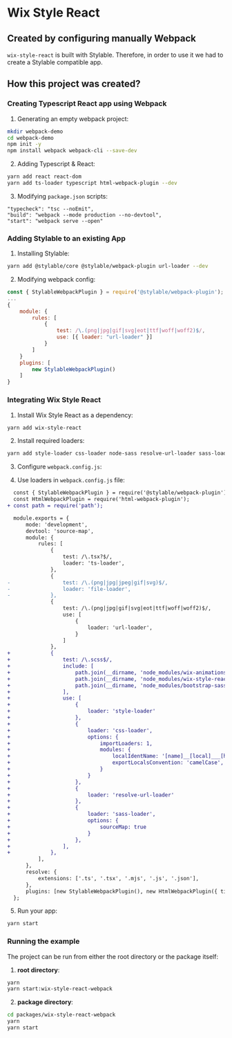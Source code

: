 # Wix Style React

## Created by configuring manually Webpack

`wix-style-react` is built with Stylable. Therefore, in order to use it we had to create a Stylable compatible app.


## How this project was created?

### Creating Typescript React app using Webpack

1. Generating an empty webpack project:
```bash
mkdir webpack-demo
cd webpack-demo
npm init -y
npm install webpack webpack-cli --save-dev
```

2. Adding Typescript & React:
```bash
yarn add react react-dom
yarn add ts-loader typescript html-webpack-plugin --dev
```

3. Modifying `package.json` scripts:
```
"typecheck": "tsc --noEmit",
"build": "webpack --mode production --no-devtool",
"start": "webpack serve --open"
```

### Adding Stylable to an existing App

1. Installing Stylable:
```bash
yarn add @stylable/core @stylable/webpack-plugin url-loader --dev
```

2. Modifying webpack config:
```js
const { StylableWebpackPlugin } = require('@stylable/webpack-plugin');
...
{
    module: {
        rules: [
            {
                test: /\.(png|jpg|gif|svg|eot|ttf|woff|woff2)$/,
                use: [{ loader: "url-loader" }]
            }
        ]
    }
    plugins: [
        new StylableWebpackPlugin()
    ]
}
```

### Integrating Wix Style React

1. Install Wix Style React as a dependency:
```bash
yarn add wix-style-react
```
2. Install required loaders:
```bash
yarn add style-loader css-loader node-sass resolve-url-loader sass-loader --dev
```
3. Configure `webpack.config.js`:

4. Use loaders in `webpack.config.js` file:
```diff
  const { StylableWebpackPlugin } = require('@stylable/webpack-plugin');
  const HtmlWebpackPlugin = require('html-webpack-plugin');
+ const path = require('path');

  module.exports = {
      mode: 'development',
      devtool: 'source-map',
      module: {
          rules: [
              {
                  test: /\.tsx?$/,
                  loader: 'ts-loader',
              },
              {
-                 test: /\.(png|jpg|jpeg|gif|svg)$/,
-                 loader: 'file-loader',
-             },
              {
                  test: /\.(png|jpg|gif|svg|eot|ttf|woff|woff2)$/,
                  use: [
                      {
                          loader: 'url-loader',
                      }
                  ]
              },
+             {
+                 test: /\.scss$/,
+                 include: [
+                     path.join(__dirname, 'node_modules/wix-animations'),
+                     path.join(__dirname, 'node_modules/wix-style-react'),
+                     path.join(__dirname, 'node_modules/bootstrap-sass')
+                 ],
+                 use: [
+                     {
+                         loader: 'style-loader'
+                     },
+                     {
+                         loader: 'css-loader',
+                         options: {
+                             importLoaders: 1,
+                             modules: {
+                                 localIdentName: '[name]__[local]___[hash:base64:5]',
+                                 exportLocalsConvention: 'camelCase',
+                             }
+                         }
+                     },
+                     {
+                         loader: 'resolve-url-loader'
+                     },
+                     {
+                         loader: 'sass-loader',
+                         options: {
+                             sourceMap: true
+                         }
+                     },
+                 ],
+             },
          ],
      },
      resolve: {
          extensions: ['.ts', '.tsx', '.mjs', '.js', '.json'],
      },
      plugins: [new StylableWebpackPlugin(), new HtmlWebpackPlugin({ title: 'Stylable App' })],
  };
```

5. Run your app:
```bash
yarn start
```

### Running the example
The project can be run from either the root directory or the package itself:
1. **root directory**:
```bash 
yarn
yarn start:wix-style-react-webpack
```

2. **package directory**:
```bash 
cd packages/wix-style-react-webpack
yarn
yarn start
```